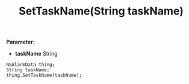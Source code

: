 ﻿---
uid: crmscript_ref_NSAlarmData_SetTaskName
title: SetTaskName(String taskName)
intellisense: NSAlarmData.SetTaskName
keywords: NSAlarmData, GetTaskName
so.topic: reference
---



**Parameter:** 
 - **taskName** String

```crmscript
NSAlarmData thing;
String taskName;
thing.SetTaskName(taskName);
```

